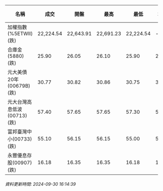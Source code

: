 | 名稱 | 成交 | 開盤 | 最高 | 最低 | 均價 | 成交金額(億) | 昨收 | 漲跌幅 | 漲跌 | 總量 | 昨量 | 振幅 |
| -------- | -------- | -------- | -------- |-------- | -------- | -------- |-------- |-------- |-------- | -------- | -------- |-------- |
|加權指數(%5ETWII) (跌)|22,224.54|22,643.91|22,691.23|22,224.54|-|3,918.93|22,822.79|2.62%|598.25|9,146,057|0|2.04%|
|合庫金(5880) (跌)|25.90|26.05|26.10|25.90|25.96|1.95|26.05|0.58%|0.15|7,528|11,738|0.77%|
|元大美債20年(00679B) (跌)|30.77|30.82|30.86|30.75|30.80|35.51|30.79|0.06%|0.02|115,317|111,833|0.36%|
|元大台灣高息低波(00713) (跌)|57.40|57.65|57.65|57.30|57.49|5.81|57.60|0.35%|0.20|10,107|7,586|0.61%|
|富邦臺灣中小(00733) (跌)|55.10|56.15|56.15|55.00|55.49|0.721|55.95|1.52%|0.85|1,299|1,102|2.06%|
|永豐優息存股(00907) (跌)|16.18|16.35|16.35|16.18|16.25|0.628|16.35|1.04%|0.17|3,866|3,653|1.04%|
###### 資料更新時間: 2024-09-30 16:14:39